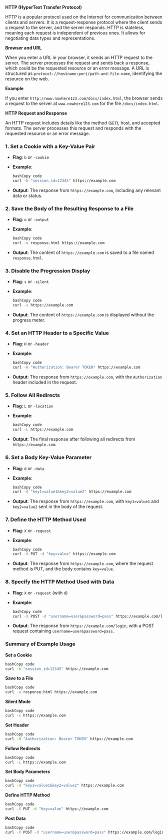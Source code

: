 **HTTP (HyperText Transfer Protocol)**

HTTP is a popular protocol used on the Internet for communication between clients and servers. It is a request-response protocol where the client sends a request to the server, and the server responds. HTTP is stateless, meaning each request is independent of previous ones. It allows for negotiating data types and representations.

**Browser and URL**

When you enter a URL in your browser, it sends an HTTP request to the server. The server processes the request and sends back a response, which could be the requested resource or an error message. A URL is structured as `protocol://hostname:port/path-and-file-name`, identifying the resource on the web.

**Example**

If you enter `http://www.nowhere123.com/docs/index.html`, the browser sends a request to the server at `www.nowhere123.com` for the file `/docs/index.html`.

**HTTP Request and Response**

An HTTP request includes details like the method (`GET`), host, and accepted formats. The server processes this request and responds with the requested resource or an error message.

### 1. **Set a Cookie with a Key-Value Pair**

- **Flag**: `b` or `-cookie`
- **Example**:
    
    ```bash
    bashCopy code
    curl -b "session_id=12345" https://example.com
    
    ```
    
- **Output**: The response from `https://example.com`, including any relevant data or status.

### 2. **Save the Body of the Resulting Response to a File**

- **Flag**: `o` or `-output`
- **Example**:
    
    ```bash
    bashCopy code
    curl -o response.html https://example.com
    
    ```
    
- **Output**: The content of `https://example.com` is saved to a file named `response.html`.

### 3. **Disable the Progression Display**

- **Flag**: `s` or `-silent`
- **Example**:
    
    ```bash
    bashCopy code
    curl -s https://example.com
    
    ```
    
- **Output**: The content of `https://example.com` is displayed without the progress meter.

### 4. **Set an HTTP Header to a Specific Value**

- **Flag**: `H` or `-header`
- **Example**:
    
    ```bash
    bashCopy code
    curl -H "Authorization: Bearer TOKEN" https://example.com
    
    ```
    
- **Output**: The response from `https://example.com`, with the `Authorization` header included in the request.

### 5. **Follow All Redirects**

- **Flag**: `L` or `-location`
- **Example**:
    
    ```bash
    bashCopy code
    curl -L https://example.com
    
    ```
    
- **Output**: The final response after following all redirects from `https://example.com`.

### 6. **Set a Body Key-Value Parameter**

- **Flag**: `d` or `-data`
- **Example**:
    
    ```bash
    bashCopy code
    curl -d "key1=value1&key2=value2" https://example.com
    
    ```
    
- **Output**: The response from `https://example.com`, with `key1=value1` and `key2=value2` sent in the body of the request.

### 7. **Define the HTTP Method Used**

- **Flag**: `X` or `-request`
- **Example**:
    
    ```bash
    bashCopy code
    curl -X PUT -d "key=value" https://example.com
    
    ```
    
- **Output**: The response from `https://example.com`, where the request method is PUT, and the body contains `key=value`.

### 8. **Specify the HTTP Method Used with Data**

- **Flag**: `X` or `-request` (with `d`)
- **Example**:
    
    ```bash
    bashCopy code
    curl -X POST -d "username=user&password=pass" https://example.com/login
    
    ```
    
- **Output**: The response from `https://example.com/login`, with a POST request containing `username=user&password=pass`.

### Summary of Example Usage

**Set a Cookie**

```bash
bashCopy code
curl -b "session_id=12345" https://example.com

```

**Save to a File**

```bash
bashCopy code
curl -o response.html https://example.com

```

**Silent Mode**

```bash
bashCopy code
curl -s https://example.com

```

**Set Header**

```bash
bashCopy code
curl -H "Authorization: Bearer TOKEN" https://example.com

```

**Follow Redirects**

```bash
bashCopy code
curl -L https://example.com

```

**Set Body Parameters**

```bash
bashCopy code
curl -d "key1=value1&key2=value2" https://example.com

```

**Define HTTP Method**

```bash
bashCopy code
curl -X PUT -d "key=value" https://example.com

```

**Post Data**

```bash
bashCopy code
curl -X POST -d "username=user&password=pass" https://example.com/login

```